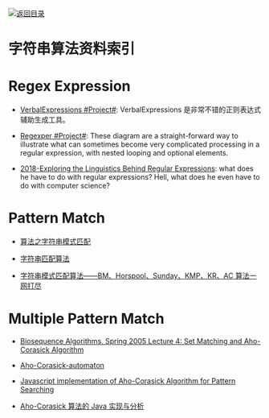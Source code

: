 [![返回目录](https://user-images.githubusercontent.com/5803001/38079637-ff0abcf0-3371-11e8-9b76-ad651620afc7.jpg)](https://github.com/wxyyxc1992/Awesome-Links)

# 字符串算法资料索引

# Regex Expression

* [VerbalExpressions #Project#](https://github.com/VerbalExpressions): VerbalExpressions 是非常不错的正则表达式辅助生成工具。

* [Regexper #Project#](https://regexper.com/): These diagram are a straight-forward way to illustrate what can sometimes become very complicated processing in a regular expression, with nested looping and optional elements.

* [2018-Exploring the Linguistics Behind Regular Expressions](https://parg.co/UWP): what does he have to do with regular expressions? Hell, what does he even have to do with computer science?

# Pattern Match

* [算法之字符串模式匹配](https://zhuanlan.zhihu.com/p/24649304)

* [字符串匹配算法](http://blog.rainy.im/2016/04/24/string-find/)

* [字符串模式匹配算法——BM、Horspool、Sunday、KMP、KR、AC 算法一网打尽](http://dsqiu.iteye.com/blog/1700312)

# Multiple Pattern Match

* [Biosequence Algorithms, Spring 2005 Lecture 4: Set Matching and Aho-Corasick Algorithm](https://www.cs.uku.fi/~kilpelai/BSA05/lectures/slides04.pdf)

* [Aho-Corasick-automaton](https://maples.me/algorithm/2016/04/09/Aho-Corasick-automaton/)

* [Javascript implementation of Aho-Corasick Algorithm for Pattern Searching](http://6me.us/lnzv)

* [Aho-Corasick 算法的 Java 实现与分析](http://6me.us/oaFP6)

